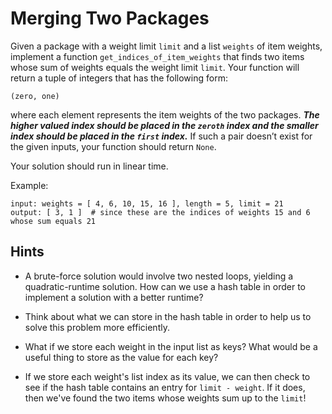 # Merging Two Packages

Given a package with a weight limit `limit` and a list `weights` of item
weights, implement a function `get_indices_of_item_weights` that finds
two items whose sum of weights equals the weight limit `limit`. Your
function will return a tuple of integers that has the following form:

```
(zero, one)
```

where each element represents the item weights of the two packages.
_**The higher valued index should be placed in the `zeroth` index and
the smaller index should be placed in the `first` index.**_ If such a
pair doesn’t exist for the given inputs, your function should return
`None`.

Your solution should run in linear time.

Example:
```
input: weights = [ 4, 6, 10, 15, 16 ], length = 5, limit = 21
output: [ 3, 1 ]  # since these are the indices of weights 15 and 6 whose sum equals 21
```

## Hints
 
* A brute-force solution would involve two nested loops, yielding a
  quadratic-runtime solution. How can we use a hash table in order to
  implement a solution with a better runtime?

* Think about what we can store in the hash table in order to help us to
  solve this problem more efficiently. 

* What if we store each weight in the input list as keys? What would be
  a useful thing to store as the value for each key? 

* If we store each weight's list index as its value, we can then check
  to see if the hash table contains an entry for `limit - weight`. If it
  does, then we've found the two items whose weights sum up to the
  `limit`!